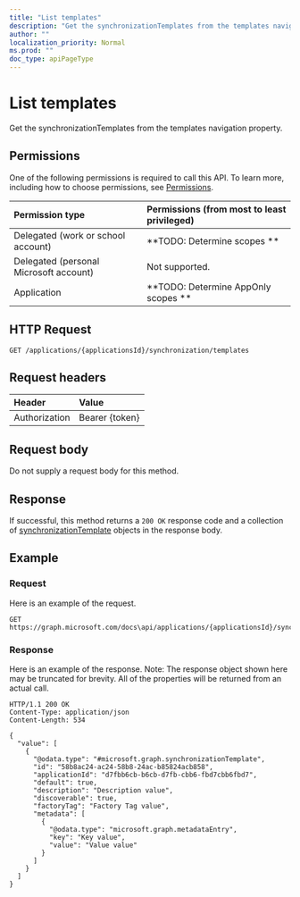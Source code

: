 ```yaml
---
title: "List templates"
description: "Get the synchronizationTemplates from the templates navigation property."
author: ""
localization_priority: Normal
ms.prod: ""
doc_type: apiPageType
---
```


# List templates

Get the synchronizationTemplates from the templates navigation property.

## Permissions
One of the following permissions is required to call this API. To learn more, including how to choose permissions, see [Permissions](/concepts/permissions-reference.md).

|Permission type|Permissions (from most to least privileged)|
|:---|:---|
|Delegated (work or school account)|**TODO: Determine scopes **|
|Delegated (personal Microsoft account)|Not supported.|
|Application|**TODO: Determine AppOnly scopes **|

## HTTP Request
<!-- {
  "blockType": "ignored"
}
-->
``` http
GET /applications/{applicationsId}/synchronization/templates
```

## Request headers
|Header|Value|
|:---|:---|
|Authorization|Bearer {token}|

## Request body
Do not supply a request body for this method.

## Response
If successful, this method returns a `200 OK` response code and a collection of [synchronizationTemplate](../resources/synchronizationtemplate.md) objects in the response body.

## Example

### Request
Here is an example of the request.
<!-- {
  "blockType": "request",
  "name": "get_synchronizationtemplate"
}
-->
``` http
GET https://graph.microsoft.com/docs\api/applications/{applicationsId}/synchronization/templates
```

### Response
Here is an example of the response. Note: The response object shown here may be truncated for brevity. All of the properties will be returned from an actual call.
<!-- {
  "blockType": "response",
  "truncated": true,
  "@odata.type": "collection(microsoft.graph.synchronizationtemplate)"
}
-->
``` http
HTTP/1.1 200 OK
Content-Type: application/json
Content-Length: 534

{
  "value": [
    {
      "@odata.type": "#microsoft.graph.synchronizationTemplate",
      "id": "58b8ac24-ac24-58b8-24ac-b85824acb858",
      "applicationId": "d7fbb6cb-b6cb-d7fb-cbb6-fbd7cbb6fbd7",
      "default": true,
      "description": "Description value",
      "discoverable": true,
      "factoryTag": "Factory Tag value",
      "metadata": [
        {
          "@odata.type": "microsoft.graph.metadataEntry",
          "key": "Key value",
          "value": "Value value"
        }
      ]
    }
  ]
}
```

